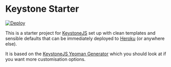 Keystone Starter
================

[![Deploy](https://www.herokucdn.com/deploy/button.png)](https://heroku.com/deploy?template=https://github.com/noviny/keystone-starter)

This is a starter project for [KeystoneJS](http://keystonejs.com) set up with clean templates and sensible defaults that can be immediately deployed to [Heroku](https://www.heroku.com) (or anywhere else).

It is based on the [KeystoneJS Yeoman Generator](https://github.com/keystonejs/generator-keystone) which you should look at if you want more customisation options.

